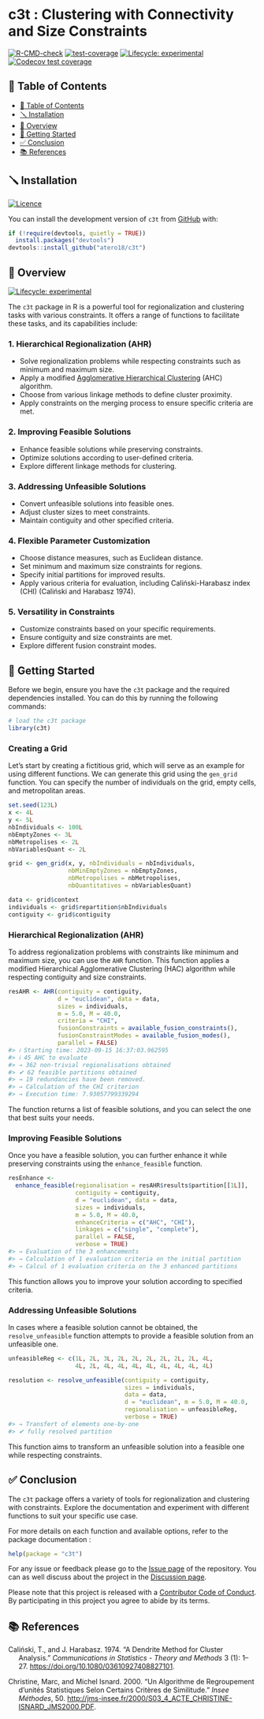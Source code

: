 
<!-- README.md is generated from README.Rmd. Please edit that file -->

# c3t : Clustering with Connectivity and Size Constraints

<!-- badges: start -->

[![R-CMD-check](https://github.com/atero18/c3t/actions/workflows/R-CMD-check.yaml/badge.svg)](https://github.com/atero18/c3t/actions/workflows/R-CMD-check.yaml)
[![test-coverage](https://github.com/atero18/c3t/actions/workflows/test-coverage.yaml/badge.svg)](https://github.com/atero18/c3t/actions/workflows/test-coverage.yaml)
[![Lifecycle:
experimental](https://img.shields.io/badge/lifecycle-experimental-orange.svg)](https://lifecycle.r-lib.org/articles/stages.html#experimental)
[![Codecov test
coverage](https://codecov.io/gh/atero18/c3t/branch/main/graph/badge.svg)](https://app.codecov.io/gh/atero18/c3t?branch=main)
<!-- badges: end -->

## 📒 Table of Contents

- [📒 Table of Contents](#-table-of-contents)
- [🪛 Installation](#-installation)
- [📍 Overview](#-overview)
- [🚀 Getting Started](#-getting-started)
- [✅ Conclusion](#-conclusion)
- [📚 References](#-references)

## 🪛 Installation

[![Licence](https://img.shields.io/github/license/atero18/c3t?style&color=5D6D7E)](GPL%203)

You can install the development version of `c3t` from
[GitHub](https://github.com/atero18/c3t) with:

``` r
if (!require(devtools, quietly = TRUE))
  install.packages("devtools")
devtools::install_github("atero18/c3t")
```

## 📍 Overview

[![Lifecycle:
experimental](https://img.shields.io/badge/lifecycle-experimental-orange.svg)](https://lifecycle.r-lib.org/articles/stages.html#experimental)

The `c3t` package in R is a powerful tool for regionalization and
clustering tasks with various constraints. It offers a range of
functions to facilitate these tasks, and its capabilities include:

### 1. Hierarchical Regionalization (AHR)

- Solve regionalization problems while respecting constraints such as
  minimum and maximum size.
- Apply a modified [Agglomerative Hierarchical
  Clustering](https://www.wikiwand.com/en/Hierarchical_clustering#introduction)
  (AHC) algorithm.
- Choose from various linkage methods to define cluster proximity.
- Apply constraints on the merging process to ensure specific criteria
  are met.

### 2. Improving Feasible Solutions

- Enhance feasible solutions while preserving constraints.
- Optimize solutions according to user-defined criteria.
- Explore different linkage methods for clustering.

### 3. Addressing Unfeasible Solutions

- Convert unfeasible solutions into feasible ones.
- Adjust cluster sizes to meet constraints.
- Maintain contiguity and other specified criteria.

### 4. Flexible Parameter Customization

- Choose distance measures, such as Euclidean distance.
- Set minimum and maximum size constraints for regions.
- Specify initial partitions for improved results.
- Apply various criteria for evaluation, including Caliński-Harabasz
  index (CHI) (Caliński and Harabasz 1974).

### 5. Versatility in Constraints

- Customize constraints based on your specific requirements.
- Ensure contiguity and size constraints are met.
- Explore different fusion constraint modes.

## 🚀 Getting Started

Before we begin, ensure you have the `c3t` package and the required
dependencies installed. You can do this by running the following
commands:

``` r
# load the c3t package
library(c3t)
```

### Creating a Grid

Let’s start by creating a fictitious grid, which will serve as an
example for using different functions. We can generate this grid using
the `gen_grid` function. You can specify the number of individuals on
the grid, empty cells, and metropolitan areas.

``` r
set.seed(123L)
x <- 4L
y <- 5L
nbIndividuals <- 100L
nbEmptyZones <- 3L
nbMetropolises <- 2L
nbVariablesQuant <- 2L

grid <- gen_grid(x, y, nbIndividuals = nbIndividuals,
                 nbMinEmptyZones = nbEmptyZones,
                 nbMetropolises = nbMetropolises,
                 nbQuantitatives = nbVariablesQuant)

data <- grid$context
individuals <- grid$repartition$nbIndividuals
contiguity <- grid$contiguity
```

### Hierarchical Regionalization (AHR)

To address regionalization problems with constraints like minimum and
maximum size, you can use the `AHR` function. This function applies a
modified Hierarchical Agglomerative Clustering (HAC) algorithm while
respecting contiguity and size constraints.

``` r
resAHR <- AHR(contiguity = contiguity,
              d = "euclidean", data = data,
              sizes = individuals,
              m = 5.0, M = 40.0,
              criteria = "CHI",
              fusionConstraints = available_fusion_constraints(),
              fusionConstraintModes = available_fusion_modes(),
              parallel = FALSE)
#> ℹ Starting time: 2023-09-15 16:37:03.962595
#> ℹ 45 AHC to evaluate
#> → 362 non-trivial regionalisations obtained
#> ✔ 62 feasible partitions obtained
#> → 19 redundancies have been removed.
#> → Calculation of the CHI criterion
#> → Execution time: 7.93057799339294
```

The function returns a list of feasible solutions, and you can select
the one that best suits your needs.

### Improving Feasible Solutions

Once you have a feasible solution, you can further enhance it while
preserving constraints using the `enhance_feasible` function.

``` r
resEnhance <-
  enhance_feasible(regionalisation = resAHR$results$partition[[1L]],
                   contiguity = contiguity,
                   d = "euclidean", data = data,
                   sizes = individuals,
                   m = 5.0, M = 40.0,
                   enhanceCriteria = c("AHC", "CHI"),
                   linkages = c("single", "complete"),
                   parallel = FALSE,
                   verbose = TRUE)
#> → Evaluation of the 3 enhancements
#> → Calculation of 1 evaluation criteria on the initial partition
#> → Calcul of 1 evaluation criteria on the 3 enhanced partitions
```

This function allows you to improve your solution according to specified
criteria.

### Addressing Unfeasible Solutions

In cases where a feasible solution cannot be obtained, the
`resolve_unfeasible` function attempts to provide a feasible solution
from an unfeasible one.

``` r
unfeasibleReg <- c(1L, 2L, 3L, 2L, 2L, 2L, 2L, 2L, 2L, 4L,
                   4L, 2L, 4L, 4L, 4L, 4L, 4L, 4L, 4L, 4L)

resolution <- resolve_unfeasible(contiguity = contiguity,
                                 sizes = individuals,
                                 data = data,
                                 d = "euclidean", m = 5.0, M = 40.0,
                                 regionalisation = unfeasibleReg,
                                 verbose = TRUE)
#> → Transfert of elements one-by-one
#> ✔ fully resolved partition
```

This function aims to transform an unfeasible solution into a feasible
one while respecting constraints.

## ✅ Conclusion

The `c3t` package offers a variety of tools for regionalization and
clustering with constraints. Explore the documentation and experiment
with different functions to suit your specific use case.

For more details on each function and available options, refer to the
package documentation :

``` r
help(package = "c3t")
```

For any issue or feedback please go to the [Issue
page](https://github.com/atero18/c3t/issues) of the repository. You can
as well discuss about the project in the [Discussion
page](https://github.com/atero18/c3t/discussions).

Please note that this project is released with a [Contributor Code of
Conduct](https://atero18.github.io/c3t/CODE_OF_CONDUCT.html). By
participating in this project you agree to abide by its terms.

## 📚 References

<div id="refs" class="references csl-bib-body hanging-indent">

<div id="ref-calinski_dendrite_1974" class="csl-entry">

Caliński, T., and J. Harabasz. 1974. “A Dendrite Method for Cluster
Analysis.” *Communications in Statistics - Theory and Methods* 3 (1):
1–27. <https://doi.org/10.1080/03610927408827101>.

</div>

<div id="ref-christine_algorithme_2000" class="csl-entry">

Christine, Marc, and Michel Isnard. 2000. “Un Algorithme de Regroupement
d’unités Statistiques Selon Certains Critères de Similitude.” *Insee
Méthodes*, 50.
<http://jms-insee.fr/2000/S03_4_ACTE_CHRISTINE-ISNARD_JMS2000.PDF>.

</div>

</div>
